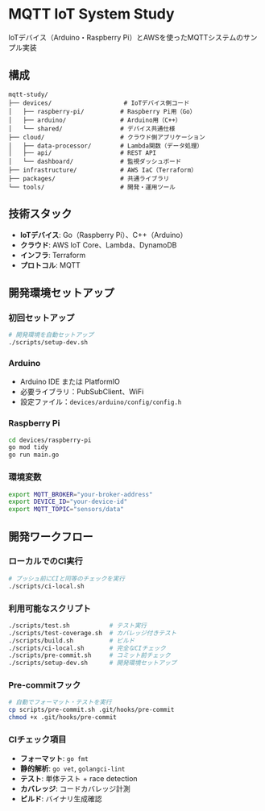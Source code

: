# MQTT IoT System Study

IoTデバイス（Arduino・Raspberry Pi）とAWSを使ったMQTTシステムのサンプル実装

## 構成

```
mqtt-study/
├── devices/                    # IoTデバイス側コード
│   ├── raspberry-pi/          # Raspberry Pi用（Go）
│   ├── arduino/               # Arduino用（C++）
│   └── shared/                # デバイス共通仕様
├── cloud/                     # クラウド側アプリケーション
│   ├── data-processor/        # Lambda関数（データ処理）
│   ├── api/                   # REST API
│   └── dashboard/             # 監視ダッシュボード
├── infrastructure/            # AWS IaC（Terraform）
├── packages/                  # 共通ライブラリ
└── tools/                     # 開発・運用ツール
```

## 技術スタック

- **IoTデバイス**: Go（Raspberry Pi）、C++（Arduino）
- **クラウド**: AWS IoT Core、Lambda、DynamoDB
- **インフラ**: Terraform
- **プロトコル**: MQTT

## 開発環境セットアップ

### 初回セットアップ
```bash
# 開発環境を自動セットアップ
./scripts/setup-dev.sh
```

### Arduino
- Arduino IDE または PlatformIO
- 必要ライブラリ：PubSubClient、WiFi
- 設定ファイル：`devices/arduino/config/config.h`

### Raspberry Pi
```bash
cd devices/raspberry-pi
go mod tidy
go run main.go
```

### 環境変数
```bash
export MQTT_BROKER="your-broker-address"
export DEVICE_ID="your-device-id"
export MQTT_TOPIC="sensors/data"
```

## 開発ワークフロー

### ローカルでのCI実行
```bash
# プッシュ前にCIと同等のチェックを実行
./scripts/ci-local.sh
```

### 利用可能なスクリプト
```bash
./scripts/test.sh           # テスト実行
./scripts/test-coverage.sh  # カバレッジ付きテスト
./scripts/build.sh          # ビルド
./scripts/ci-local.sh       # 完全なCIチェック
./scripts/pre-commit.sh     # コミット前チェック
./scripts/setup-dev.sh      # 開発環境セットアップ
```

### Pre-commitフック
```bash
# 自動でフォーマット・テストを実行
cp scripts/pre-commit.sh .git/hooks/pre-commit
chmod +x .git/hooks/pre-commit
```

### CIチェック項目
- **フォーマット**: `go fmt`
- **静的解析**: `go vet`, `golangci-lint`
- **テスト**: 単体テスト + race detection
- **カバレッジ**: コードカバレッジ計測
- **ビルド**: バイナリ生成確認